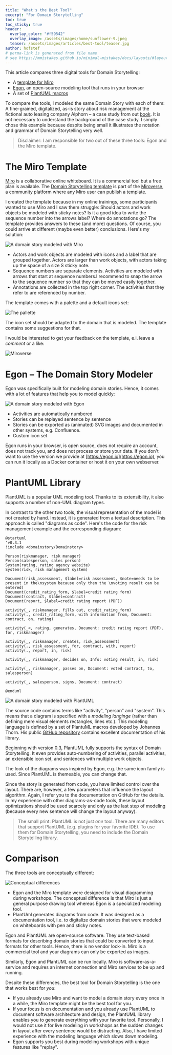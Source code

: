 ```yaml
---
title: "What's the Best Tool"
excerpt: "For Domain Storytelling"
toc: true
toc_sticky: true
header: 
  overlay_color: "#f59542"
  overlay_image: /assets/images/home/sunflower-9.jpeg
  teaser: /assets/images/articles/best-tool/teaser.jpg
author: hofstef
# perma-link is generated from file name
# see https://mmistakes.github.io/minimal-mistakes/docs/layouts/#layout-collection for more layout options
---
```


This article compares three digital tools for Domain Storytelling:
- A [template for Miro](https://miro.com/miroverse/domain-storytelling/)
- [Egon](https://egon.io), an open-source modeling tool that runs in your browser
- A set of [PlantUML macros](https://github.com/johthor/DomainStory-PlantUML)

To compare the tools, I modeled the same Domain Story with each of them: A fine-grained, digitalized, as-is story about risk management at the fictional auto leasing company Alphorn – a case study from out [book](/book). It is not necessary to understand the background of the case study. I simply chose this example because despite being small it illustrates the notation and grammar of Domain Storytelling very well.

> Disclaimer: I am responsible for two out of these three tools: Egon and the Miro template.

# The Miro Template

[Miro](https://miro.com) is a collaborative online whiteboard. It is a commercial tool but a free plan is available. The [Domain Storytelling template](https://miro.com/miroverse/domain-storytelling/) is part of the [Miroverse](https://miro.com/miroverse/), a community platform where any Miro user can publish a template. 

I created the template because in my online trainings, some participants wanted to use Miro and I saw them struggle: Should actors and work objects be modeled with sticky notes? Is it a good idea to write the sequence number into the arrows label? Where do annotations go? The template provides answers to these (and more) questions. Of course, you could arrive at different (maybe even better) conclusions. Here's my solution:

![A domain story modeled with Miro](/assets/images/articles/best-tool/01-miro-example.jpg)

- Actors and work objects are modeled with icons and a label that are grouped together. Actors are larger than work objects, with actors taking up the space of a size S sticky note.
- Sequence numbers are separate elements. Activities are modeled with arrows that start at sequence numbers.I recommend to snap the arrow to the sequence number so that they can be moved easily together. 
- Annotations are collected in the top right corner. The activities that they refer to are referenced by number.

The template comes with a palette and a default icons set:

![The pallette](/assets/images/articles/best-tool/02-palette.jpg)

The icon set should be adapted to the domain that is modeled. The template contains some suggestions for that.

I would be interested to get your feedback on the template, e.i. leave a *comment* or a like:

![Miroverse](/assets/images/articles/best-tool/03-miroverse.png)

# Egon – The Domain Story Modeler

Egon was specifically built for modeling domain stories. Hence, it comes with a lot of features that help you to model quickly:

![A domain story modeled with Egon](/assets/images/articles/best-tool/04-egon-example.egn.svg)

- Activities are automatically numbered
- Stories can be replayed sentence by sentence
- Stories can be exported as (animated) SVG images and documented in other systems, e.g. Confluence.
- Custom icon set

Egon runs in your browser, is open source, does not require an account, does not track you, and does not process or store your data. If you don't want to use the version we provide at [https://egon.io](https://egon.io), you can run it locally as a Docker container or host it on your own webserver.

# PlantUML Library

PlantUML is a popular UML modeling tool. Thanks to its extensibility, it also supports a number of non-UML diagram types.

In contrast to the other two tools, the visual representation of the model is not created by hand. Instead, it is generated from a textual description. This approach is called "diagrams as code". Here's the code for the risk management example and the corresponding diagram:

````
@startuml
'v0.3.1
!include <domainstory/Domainstory>

Person(riskmanager, risk manager)
Person(salesperson, sales person)
System(rating, rating agency website)
System(risk, risk management system)

Document(risk_assessment, $label=risk assessment, $note=needs to be present in the\nsystem because only then the \nvoting result can be entered)
Document(credit_rating_form, $label=credit rating form)
Document(contract, $label=contract)
Document(report, $label=credit rating report (PDF))

activity(_, riskmanager, fills out, credit_rating_form)
activity(., credit_rating_form, with information from, Document: contract, on, rating)

activity(_<, rating, generates, Document: credit rating report (PDF), for, riskmanager)

activity(_, riskmanager, creates, risk_assessment)
activity(., risk_assessment, for, contract, with, report)
activity(., report, in, risk)

activity(_, riskmanager, decides on, Info: voting result, in, risk)

activity(_, riskmanager, passes on, Document: voted contract, to, salesperson)

activity(_, salesperson, signs, Document: contract)

@enduml
````

![A domain story modeled with PlantUML](/assets/images/articles/best-tool/05-PlantUML-example.svg)

The source code contains terms like "activity", "person" and "system". This means that a diagram is specified with a *modeling langinge* (rather than defining mere visual elements rectangles, lines etc.). This modeling language is defined by a set of PlantuML macros developed by Johannes Thorn. His public [GitHub repository](https://github.com/johthor/DomainStory-PlantUML) contains excellent documentation of his library.

Beginning with version 0.3, PlantUML fully supports the syntax of Domain Storytelling. It even provides auto-numbering of activities, parallel activities, an extensible icon set, and sentences with multiple work objects. 

The look of the diagrams was inspired by Egon, e.g. the same icon family is used. Since PlantUML is themeable, you can change that.

Since the story is generated from code, you have limited control over the layout. There are, however, a few parameters that influence the layout algorithm. Again, I refer you to the documentation on GitHub for the details. In my experience with other diagrams-as-code tools, these layout optimizations should be used scarcely and only as the last step of modeling (because every new sentence will change the layout anyway).

> The small print: PlantUML is not just *one* tool. There are many editors that support PlantUML (e.g. plugins for your favorite IDE). To use them for Domain Storytelling, you need to include the Domain Storytelling library. 

# Comparison

The three tools are conceptually different: 

![Conceptual differences](/assets/images/articles/best-tool/teaser.jpg)

- Egon and the Miro template were designed for visual diagramming during workshops. The conceptual difference is that Miro is just a general purpose drawing tool whereas Egon is a specialized modeling tool.
- PlantUml generates diagrams from code. It was designed as a documentation tool, i.e. to digitalize domain stories that were modeled on whiteboards with pen and sticky notes. 

Egon and PlantUML are open-source software. They use text-based formats for describing domain stories that could be converted to input formats for other tools. Hence, there is no vendor lock-in. Miro is a commercial tool and your diagrams can only be exported as images.

Similarly, Egon and PlantUML can be run locally. Miro is software-as-a-service and requires an internet connection and Miro services to be up and running. 

Despite these differences, the best tool for Domain Storytelling is the one that works best for *you*:

- If you already use Miro and want to model a domain story every once in a while, the Miro template might be the best tool for you.
- If your focus is on documentation and you already use PlantUML to document software architecture and design, the PlantUML library enables you to generate everything with your favorite tool. Personally, I would not use it for live modeling in workshops as the sudden changes in layout after every sentence would be distracting. Also, I have limited experience with the modeling language which slows down modeling.
- Egon supports you best during modeling workshops with unique features like "replay". 

